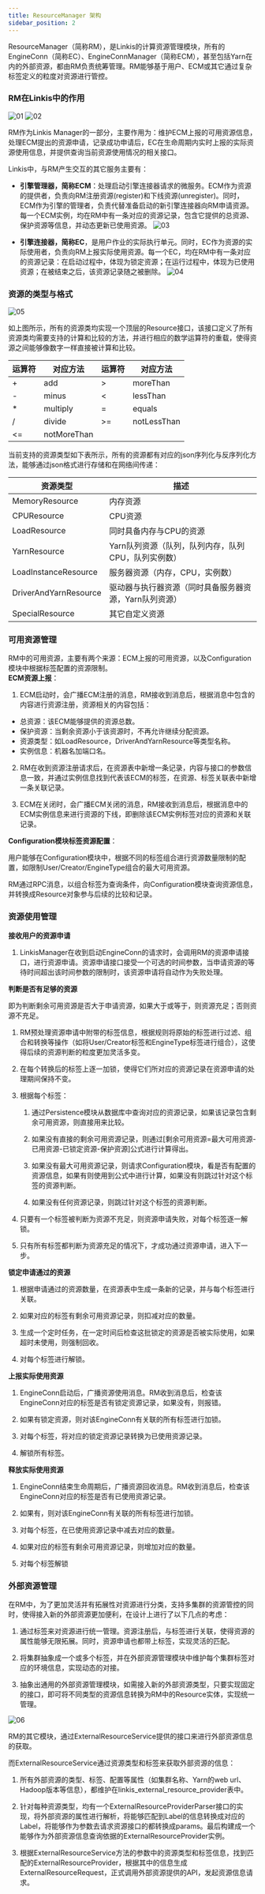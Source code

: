 ```yaml
---
title: ResourceManager 架构
sidebar_position: 2
---
```


ResourceManager（简称RM），是Linkis的计算资源管理模块，所有的EngineConn（简称EC）、EngineConnManager（简称ECM），甚至包括Yarn在内的外部资源，都由RM负责统筹管理。RM能够基于用户、ECM或其它通过复杂标签定义的粒度对资源进行管控。

### RM在Linkis中的作用

![01](/Images-zh/Architecture/rm-01.png)
![02](/Images-zh/Architecture/rm-02.png)

RM作为Linkis Manager的一部分，主要作用为：维护ECM上报的可用资源信息，处理ECM提出的资源申请，记录成功申请后，EC在生命周期内实时上报的实际资源使用信息，并提供查询当前资源使用情况的相关接口。

Linkis中，与RM产生交互的其它服务主要有：

- **引擎管理器，简称ECM**：处理启动引擎连接器请求的微服务。ECM作为资源的提供者，负责向RM注册资源(register)和下线资源(unregister)。同时，ECM作为引擎的管理者，负责代替准备启动的新引擎连接器向RM申请资源。每一个ECM实例，均在RM中有一条对应的资源记录，包含它提供的总资源、保护资源等信息，并动态更新已使用资源。
![03](/Images-zh/Architecture/rm-03.png)

- **引擎连接器，简称EC**，是用户作业的实际执行单元。同时，EC作为资源的实际使用者，负责向RM上报实际使用资源。每一个EC，均在RM中有一条对应的资源记录：在启动过程中，体现为锁定资源；在运行过程中，体现为已使用资源；在被结束之后，该资源记录随之被删除。
![04](/Images-zh/Architecture/rm-04.png)

### 资源的类型与格式

![05](/Images-zh/Architecture/rm-05.png)

如上图所示，所有的资源类均实现一个顶层的Resource接口，该接口定义了所有资源类均需要支持的计算和比较的方法，并进行相应的数学运算符的重载，使得资源之间能够像数字一样直接被计算和比较。

| 运算符 | 对应方法    | 运算符 | 对应方法    |
|--------|-------------|--------|-------------|
| \+     | add         | \>     | moreThan    |
| \-     | minus       | \<     | lessThan    |
| \*     | multiply    | =      | equals      |
| /      | divide      | \>=    | notLessThan |
| \<=    | notMoreThan |        |             |

当前支持的资源类型如下表所示，所有的资源都有对应的json序列化与反序列化方法，能够通过json格式进行存储和在网络间传递：

| 资源类型              | 描述                                                   |
|-----------------------|--------------------------------------------------------|
| MemoryResource        | 内存资源                                               |
| CPUResource           | CPU资源                                                |
| LoadResource          | 同时具备内存与CPU的资源                                |
| YarnResource          | Yarn队列资源（队列，队列内存，队列CPU，队列实例数）    |
| LoadInstanceResource  | 服务器资源（内存，CPU，实例数）                        |
| DriverAndYarnResource | 驱动器与执行器资源（同时具备服务器资源，Yarn队列资源） |
| SpecialResource       | 其它自定义资源                                         |

### 可用资源管理

RM中的可用资源，主要有两个来源：ECM上报的可用资源，以及Configuration模块中根据标签配置的资源限制。  
**ECM资源上报**：

1. ECM启动时，会广播ECM注册的消息，RM接收到消息后，根据消息中包含的内容进行资源注册，资源相关的内容包括：

- 总资源：该ECM能够提供的资源总数。
- 保护资源：当剩余资源小于该资源时，不再允许继续分配资源。
- 资源类型：如LoadResource，DriverAndYarnResource等类型名称。
- 实例信息：机器名加端口名。

2. RM在收到资源注册请求后，在资源表中新增一条记录，内容与接口的参数信息一致，并通过实例信息找到代表该ECM的标签，在资源、标签关联表中新增一条关联记录。

3. ECM在关闭时，会广播ECM关闭的消息，RM接收到消息后，根据消息中的ECM实例信息来进行资源的下线，即删除该ECM实例标签对应的资源和关联记录。

**Configuration模块标签资源配置**：

用户能够在Configuration模块中，根据不同的标签组合进行资源数量限制的配置，如限制User/Creator/EngineType组合的最大可用资源。

RM通过RPC消息，以组合标签为查询条件，向Configuration模块查询资源信息，并转换成Resource对象参与后续的比较和记录。

### 资源使用管理

**接收用户的资源申请**

1. LinkisManager在收到启动EngineConn的请求时，会调用RM的资源申请接口，进行资源申请。资源申请接口接受一个可选的时间参数，当申请资源的等待时间超出该时间参数的限制时，该资源申请将自动作为失败处理。

**判断是否有足够的资源**

即为判断剩余可用资源是否大于申请资源，如果大于或等于，则资源充足；否则资源不充足。

1. RM预处理资源申请中附带的标签信息，根据规则将原始的标签进行过滤、组合和转换等操作（如将User/Creator标签和EngineType标签进行组合），这使得后续的资源判断的粒度更加灵活多变。

2. 在每个转换后的标签上逐一加锁，使得它们所对应的资源记录在资源申请的处理期间保持不变。

3. 根据每个标签：

    1. 通过Persistence模块从数据库中查询对应的资源记录，如果该记录包含剩余可用资源，则直接用来比较。

    2. 如果没有直接的剩余可用资源记录，则通过[剩余可用资源=最大可用资源-已用资源-已锁定资源-保护资源]公式进行计算得出。

    3. 如果没有最大可用资源记录，则请求Configuration模块，看是否有配置的资源信息，如果有则使用到公式中进行计算，如果没有则跳过针对这个标签的资源判断。

    4. 如果没有任何资源记录，则跳过针对这个标签的资源判断。

4. 只要有一个标签被判断为资源不充足，则资源申请失败，对每个标签逐一解锁。

5. 只有所有标签都判断为资源充足的情况下，才成功通过资源申请，进入下一步。

**锁定申请通过的资源**

1. 根据申请通过的资源数量，在资源表中生成一条新的记录，并与每个标签进行关联。

2. 如果对应的标签有剩余可用资源记录，则扣减对应的数量。

3. 生成一个定时任务，在一定时间后检查这批锁定的资源是否被实际使用，如果超时未使用，则强制回收。

4. 对每个标签进行解锁。

**上报实际使用资源**

1. EngineConn启动后，广播资源使用消息。RM收到消息后，检查该EngineConn对应的标签是否有锁定资源记录，如果没有，则报错。

2. 如果有锁定资源，则对该EngineConn有关联的所有标签进行加锁。

3. 对每个标签，将对应的锁定资源记录转换为已使用资源记录。

4. 解锁所有标签。

**释放实际使用资源**

1. EngineConn结束生命周期后，广播资源回收消息。RM收到消息后，检查该EngineConn对应的标签是否有已使用资源记录。

2. 如果有，则对该EngineConn有关联的所有标签进行加锁。

3. 对每个标签，在已使用资源记录中减去对应的数量。

4. 如果对应的标签有剩余可用资源记录，则增加对应的数量。

5. 对每个标签解锁

### 外部资源管理

在RM中，为了更加灵活并有拓展性对资源进行分类，支持多集群的资源管控的同时，使得接入新的外部资源更加便利，在设计上进行了以下几点的考虑：

1. 通过标签来对资源进行统一管理。资源注册后，与标签进行关联，使得资源的属性能够无限拓展。同时，资源申请也都带上标签，实现灵活的匹配。

2. 将集群抽象成一个或多个标签，并在外部资源管理模块中维护每个集群标签对应的环境信息，实现动态的对接。

3. 抽象出通用的外部资源管理模块，如需接入新的外部资源类型，只要实现固定的接口，即可将不同类型的资源信息转换为RM中的Resource实体，实现统一管理。

![06](/Images-zh/Architecture/rm-06.png)

RM的其它模块，通过ExternalResourceService提供的接口来进行外部资源信息的获取。

而ExternalResourceService通过资源类型和标签来获取外部资源的信息：

1. 所有外部资源的类型、标签、配置等属性（如集群名称、Yarn的web
    url、Hadoop版本等信息），都维护在linkis\_external\_resource\_provider表中。

2. 针对每种资源类型，均有一个ExternalResourceProviderParser接口的实现，将外部资源的属性进行解析，将能够匹配到Label的信息转换成对应的Label，将能够作为参数去请求资源接口的都转换成params。最后构建成一个能够作为外部资源信息查询依据的ExternalResourceProvider实例。

3. 根据ExternalResourceService方法的参数中的资源类型和标签信息，找到匹配的ExternalResourceProvider，根据其中的信息生成ExternalResourceRequest，正式调用外部资源提供的API，发起资源信息请求。
